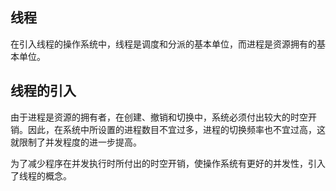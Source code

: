 ## 线程
在引入线程的操作系统中，线程是调度和分派的基本单位，而进程是资源拥有的基本单位。  
## 线程的引入
由于进程是资源的拥有者，在创建、撤销和切换中，系统必须付出较大的时空开销。因此，在系统中所设置的进程数目不宜过多，进程的切换频率也不宜过高，这就限制了并发程度的进一步提高。  

为了减少程序在并发执行时所付出的时空开销，使操作系统有更好的并发性，引入了线程的概念。  
